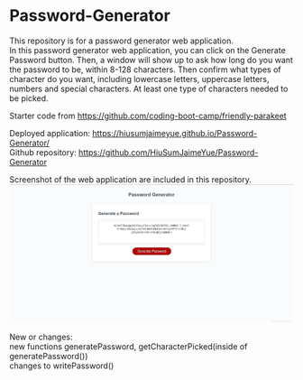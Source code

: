 # Password-Generator
This repository is for a password generator web application.     
In this password generator web application, you can click on the Generate Password button.
Then, a window will show up to ask how long do you want the password to be, within 8-128 characters. Then confirm what types
of character do you want, including lowercase letters, uppercase letters, numbers and special characters.
At least one type of characters needed to be picked.          

Starter code from https://github.com/coding-boot-camp/friendly-parakeet           

Deployed application:  https://hiusumjaimeyue.github.io/Password-Generator/      
Github repository: https://github.com/HiuSumJaimeYue/Password-Generator        

Screenshot of the web application are included in this repository.        
![pwGenerator Preview](https://github.com/HiuSumJaimeYue/Password-Generator/blob/main/screenshot/pwGeneratorPreview.jpg "pwGenerator Preview")  


New or changes:     
new functions generatePassword, getCharacterPicked(inside of generatePassword())        
changes to writePassword()       